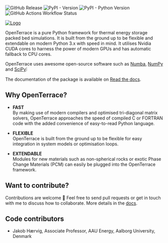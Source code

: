 ![GitHub Release](https://img.shields.io/github/v/release/OpenTerrace/openterrace-python) ![PyPI - Version](https://img.shields.io/pypi/v/openterrace)
![PyPI - Python Version](https://img.shields.io/pypi/pyversions/openterrace) ![GitHub Actions Workflow Status](https://img.shields.io/github/actions/workflow/status/openterrace/openterrace-python/tests.yml)


[![Logo](docs/_figures/logo-banner-paths-green.svg)](#)

OpenTerrace is a pure Python framework for thermal energy storage packed bed simulations. It is built from the ground up to be flexible and extendable on modern Python 3.x with speed in mind. It utilises Nvidia CUDA cores to harness the power of modern GPUs and has automatic fallback to CPU cores.

OpenTerrace uses awesome open-source software such as
[Numba](https://numba.pydata.org), [NumPy](https://numpy.org/) and [SciPy](https://scipy.org/):grey_exclamation:

The documentation of the package is available on [Read the docs](https://openterrace.github.io/openterrace-python/).

## Why OpenTerrace?
- **FAST**  
By making use of modern compilers and optimised tri-diagonal matrix solvers, OpenTerrace approaches the speed of compiled C or FORTRAN code with the added convenience of easy-to-read Python language.

- **FLEXIBLE**  
OpenTerrace is built from the ground up to be flexible for easy integration in system models or optimisation loops.

- **EXTENDABLE**  
Modules for new materials such as non-spherical rocks or exotic Phase Change Materials (PCM) can easily be plugged into the OpenTerrace framework.

## Want to contribute?
Contributions are welcome :pray: Feel free to send pull requests or get in touch with me to discuss how to collaborate. More details in the [docs](https://openterrace.github.io/openterrace-python/).

## Code contributors
* Jakob Hærvig, Associate Professor, AAU Energy, Aalborg University, Denmark
